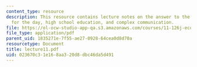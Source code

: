 ```yaml
---
content_type: resource
description: This resource contains lecture notes on the answer to the reading question
  for the day, high school education, and complex communication.
file: https://ol-ocw-studio-app-qa.s3.amazonaws.com/courses/11-126j-economics-of-education-spring-2007/023670c31e168aa320d8dbc46da5d491_lecture11.pdf
file_type: application/pdf
parent_uid: 1835271e-7f55-ae27-0928-64cea0d8d70a
resourcetype: Document
title: lecture11.pdf
uid: 023670c3-1e16-8aa3-20d8-dbc46da5d491
---
```

